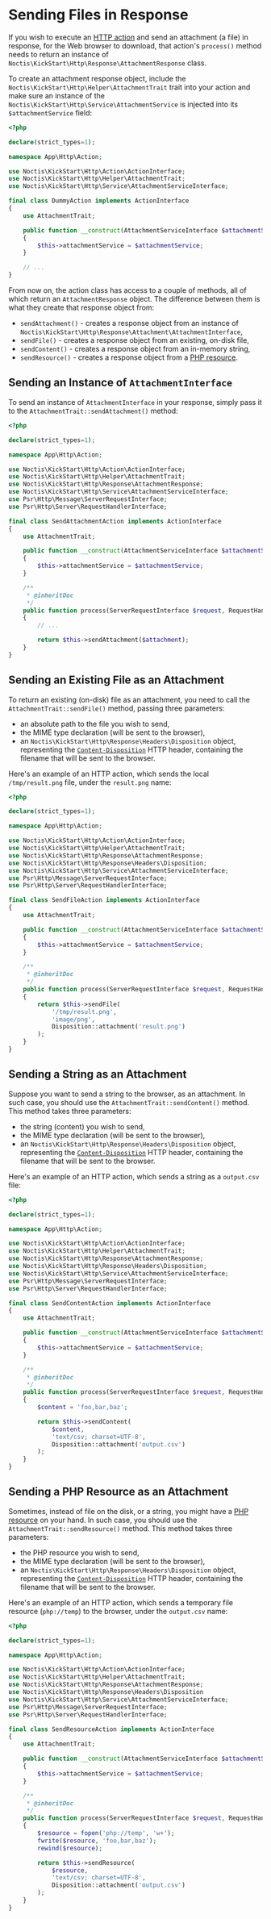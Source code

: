 # Sending Files in Response

If you wish to execute an [HTTP action](../HTTP.md) and send an attachment (a file) in response, for the Web browser to 
download, that action's `process()` method needs to return an instance of 
`Noctis\KickStart\Http\Response\AttachmentResponse` class.

To create an attachment response object, include the `Noctis\KickStart\Http\Helper\AttachmentTrait` trait into your 
action and make sure an instance of the `Noctis\KickStart\Http\Service\AttachmentService` is injected into its 
`$attachmentService` field:

```php
<?php

declare(strict_types=1);

namespace App\Http\Action;

use Noctis\KickStart\Http\Action\ActionInterface;
use Noctis\KickStart\Http\Helper\AttachmentTrait;
use Noctis\KickStart\Http\Service\AttachmentServiceInterface;

final class DummyAction implements ActionInterface
{
    use AttachmentTrait;

    public function __construct(AttachmentServiceInterface $attachmentService)
    {
        $this->attachmentService = $attachmentService;
    }

    // ...
}
```

From now on, the action class has access to a couple of methods, all of which return an `AttachmentResponse` object. The
difference between them is what they create that response object from:

* `sendAttachment()` - creates a response object from an instance of 
  `Noctis\KickStart\Http\Response\Attachment\AttachmentInterface`,
* `sendFile()` - creates a response object from an existing, on-disk file,
* `sendContent()` - creates a response object from an in-memory string,
* `sendResource()` - creates a response object from a 
  [PHP resource](https://www.php.net/manual/en/language.types.resource.php).

## Sending an Instance of `AttachmentInterface`

To send an instance of `AttachmentInterface` in your response, simply pass it to the `AttachmentTrait::sendAttachment()`
method:

```php
<?php

declare(strict_types=1);

namespace App\Http\Action;

use Noctis\KickStart\Http\Action\ActionInterface;
use Noctis\KickStart\Http\Helper\AttachmentTrait;
use Noctis\KickStart\Http\Response\AttachmentResponse;
use Noctis\KickStart\Http\Service\AttachmentServiceInterface;
use Psr\Http\Message\ServerRequestInterface;
use Psr\Http\Server\RequestHandlerInterface;

final class SendAttachmentAction implements ActionInterface
{
    use AttachmentTrait;

    public function __construct(AttachmentServiceInterface $attachmentService)
    {
        $this->attachmentService = $attachmentService;
    }

    /**
     * @inheritDoc
     */
    public function process(ServerRequestInterface $request, RequestHandlerInterface $handler): AttachmentResponse
    {
        // ...

        return $this->sendAttachment($attachment);
    }
}
```

## Sending an Existing File as an Attachment

To return an existing (on-disk) file as an attachment, you need to call the `AttachmentTrait::sendFile()` method, 
passing three parameters:

* an absolute path to the file you wish to send,
* the MIME type declaration (will be sent to the browser),
* an `Noctis\KickStart\Http\Response\Headers\Disposition` object, representing the 
  [`Content-Disposition`](https://developer.mozilla.org/en-US/docs/Web/HTTP/Headers/Content-Disposition) HTTP header, 
  containing the filename that will be sent to the browser. 

Here's an example of an HTTP action, which sends the local `/tmp/result.png` file, under the `result.png` name:

```php
<?php

declare(strict_types=1);

namespace App\Http\Action;

use Noctis\KickStart\Http\Action\ActionInterface;
use Noctis\KickStart\Http\Helper\AttachmentTrait;
use Noctis\KickStart\Http\Response\AttachmentResponse;
use Noctis\KickStart\Http\Response\Headers\Disposition;
use Noctis\KickStart\Http\Service\AttachmentServiceInterface;
use Psr\Http\Message\ServerRequestInterface;
use Psr\Http\Server\RequestHandlerInterface;

final class SendFileAction implements ActionInterface
{
    use AttachmentTrait;

    public function __construct(AttachmentServiceInterface $attachmentService)
    {
        $this->attachmentService = $attachmentService;
    }

    /**
     * @inheritDoc
     */
    public function process(ServerRequestInterface $request, RequestHandlerInterface $handler): AttachmentResponse
    {
        return $this->sendFile(
            '/tmp/result.png',
            'image/png',
            Disposition::attachment('result.png')
        );
    }
}
```

## Sending a String as an Attachment

Suppose you want to send a string to the browser, as an attachment. In such case, you should use the 
`AttachmentTrait::sendContent()` method. This method takes three parameters:

* the string (content) you wish to send,
* the MIME type declaration (will be sent to the browser),
* an `Noctis\KickStart\Http\Response\Headers\Disposition` object, representing the
  [`Content-Disposition`](https://developer.mozilla.org/en-US/docs/Web/HTTP/Headers/Content-Disposition) HTTP header,
  containing the filename that will be sent to the browser.

Here's an example of an HTTP action, which sends a string as a `output.csv` file:

```php
<?php

declare(strict_types=1);

namespace App\Http\Action;

use Noctis\KickStart\Http\Action\ActionInterface;
use Noctis\KickStart\Http\Helper\AttachmentTrait;
use Noctis\KickStart\Http\Response\AttachmentResponse;
use Noctis\KickStart\Http\Response\Headers\Disposition;
use Noctis\KickStart\Http\Service\AttachmentServiceInterface;
use Psr\Http\Message\ServerRequestInterface;
use Psr\Http\Server\RequestHandlerInterface;

final class SendContentAction implements ActionInterface
{
    use AttachmentTrait;

    public function __construct(AttachmentServiceInterface $attachmentService)
    {
        $this->attachmentService = $attachmentService;
    }

    /**
     * @inheritDoc
     */
    public function process(ServerRequestInterface $request, RequestHandlerInterface $handler): AttachmentResponse
    {
        $content = 'foo,bar,baz';

        return $this->sendContent(
            $content,
            'text/csv; charset=UTF-8',
            Disposition::attachment('output.csv')
        );
    }
}
```

## Sending a PHP Resource as an Attachment

Sometimes, instead of file on the disk, or a string, you might have a 
[PHP resource](https://www.php.net/manual/en/language.types.resource.php) on your hand. In such case, you should use the
`AttachmentTrait::sendResource()` method. This method takes three parameters:

* the PHP resource you wish to send,
* the MIME type declaration (will be sent to the browser),
* an `Noctis\KickStart\Http\Response\Headers\Disposition` object, representing the
  [`Content-Disposition`](https://developer.mozilla.org/en-US/docs/Web/HTTP/Headers/Content-Disposition) HTTP header,
  containing the filename that will be sent to the browser.

Here's an example of an HTTP action, which sends a temporary file resource (`php://temp`) to the browser, under the 
`output.csv` name:

```php
<?php

declare(strict_types=1);

namespace App\Http\Action;

use Noctis\KickStart\Http\Action\ActionInterface;
use Noctis\KickStart\Http\Helper\AttachmentTrait;
use Noctis\KickStart\Http\Response\AttachmentResponse;
use Noctis\KickStart\Http\Response\Headers\Disposition
use Noctis\KickStart\Http\Service\AttachmentServiceInterface;
use Psr\Http\Message\ServerRequestInterface;
use Psr\Http\Server\RequestHandlerInterface;

final class SendResourceAction implements ActionInterface
{
    use AttachmentTrait;

    public function __construct(AttachmentServiceInterface $attachmentService)
    {
        $this->attachmentService = $attachmentService;
    }

    /**
     * @inheritDoc
     */
    public function process(ServerRequestInterface $request, RequestHandlerInterface $handler): AttachmentResponse
    {
        $resource = fopen('php://temp', 'w+');
        fwrite($resource, 'foo,bar,baz');
        rewind($resource);

        return $this->sendResource(
            $resource,
            'text/csv; charset=UTF-8',
            Disposition::attachment('output.csv')
        );
    }
}
```
